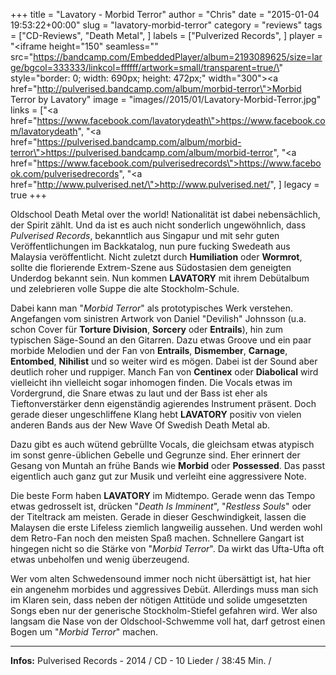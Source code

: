 +++
title = "Lavatory - Morbid Terror"
author = "Chris"
date = "2015-01-04 19:53:22+00:00"
slug = "lavatory-morbid-terror"
category = "reviews"
tags = ["CD-Reviews", "Death Metal", ]
labels = ["Pulverized Records", ]
player = "<iframe height=\"150\" seamless=\"\" src=\"https://bandcamp.com/EmbeddedPlayer/album=2193089625/size=large/bgcol=333333/linkcol=ffffff/artwork=small/transparent=true/\" style=\"border: 0; width: 690px; height: 472px;\" width=\"300\"><a href=\"http://pulverised.bandcamp.com/album/morbid-terror\">Morbid Terror by Lavatory</a></iframe>"
image = "images//2015/01/Lavatory-Morbid-Terror.jpg"
links = ["<a href=\"https://www.facebook.com/lavatorydeath\">https://www.facebook.com/lavatorydeath</a>", "<a href=\"https://pulverised.bandcamp.com/album/morbid-terror\">https://pulverised.bandcamp.com/album/morbid-terror</a>", "<a href=\"https://www.facebook.com/pulverisedrecords\">https://www.facebook.com/pulverisedrecords</a>", "<a href=\"http://www.pulverised.net/\">http://www.pulverised.net/</a>", ]
legacy = true
+++

Oldschool Death Metal over the world! Nationalität ist dabei nebensächlich, der Spirit zählt. Und da ist es auch nicht sonderlich ungewöhnlich, dass _Pulverised Records_, bekanntlich aus Singapur und mit sehr guten Veröffentlichungen im Backkatalog, nun pure fucking Swedeath aus Malaysia veröffentlicht. Nicht zuletzt durch **Humiliation** oder **Wormrot**, sollte die florierende Extrem-Szene aus Südostasien dem geneigten Underdog bekannt sein. Nun kommen **LAVATORY** mit ihrem Debütalbum und zelebrieren volle Suppe die alte Stockholm-Schule.

Dabei kann man "_Morbid Terror_" als prototypisches Werk verstehen. Angefangen vom sinistren Artwork von Daniel "Devilish" Johnsson (u.a. schon Cover für **Torture Division**, **Sorcery** oder **Entrails**), hin zum typischen Säge-Sound an den Gitarren. Dazu etwas Groove und ein paar morbide Melodien und der Fan von **Entrails**, **Dismember**, **Carnage**, **Entombed**, **Nihilist** und so weiter wird es mögen.
Dabei ist der Sound aber deutlich roher und ruppiger. Manch Fan von **Centinex** oder **Diabolical** wird vielleicht ihn vielleicht sogar inhomogen finden. Die Vocals etwas im Vordergrund, die Snare etwas zu laut und der Bass ist eher als Tieftonverstärker denn eigenständig agierendes Instrument präsent. Doch gerade dieser ungeschliffene Klang hebt **LAVATORY** positiv von vielen anderen Bands aus der New Wave Of Swedish Death Metal ab.

Dazu gibt es auch wütend gebrüllte Vocals, die gleichsam etwas atypisch im sonst genre-üblichen Gebelle und Gegrunze sind. Eher erinnert der Gesang von Muntah an frühe Bands wie **Morbid** oder **Possessed**. Das passt eigentlich auch ganz gut zur Musik und verleiht eine aggressivere Note.

Die beste Form haben **LAVATORY** im Midtempo. Gerade wenn das Tempo etwas gedrosselt ist, drücken "_Death Is Imminent_", "_Restless Souls_" oder der Titeltrack am meisten. Gerade in dieser Geschwindigkeit, lassen die Malaysen die erste Lifeless ziemlich langweilig aussehen. Und werden wohl dem Retro-Fan noch den meisten Spaß machen.
Schnellere Gangart ist hingegen nicht so die Stärke von "_Morbid Terror_". Da wirkt das Ufta-Ufta oft etwas unbeholfen und wenig überzeugend.

Wer vom alten Schwedensound immer noch nicht übersättigt ist, hat hier ein angenehm morbides und aggressives Debüt. Allerdings muss man sich im Klaren sein, dass neben der nötigen Attitüde und solide umgesetzten Songs eben nur der generische Stockholm-Stiefel gefahren wird. Wer also langsam die Nase von der Oldschool-Schwemme voll hat, darf getrost einen Bogen um "_Morbid Terror_" machen.





---
**Infos:**
Pulverised Records - 2014 / 
CD - 10 Lieder / 38:45 Min. / 

